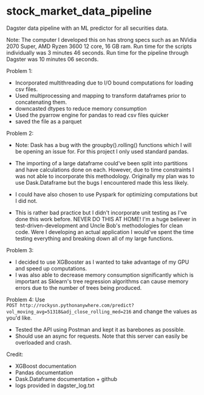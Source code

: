 # stock_market_data_pipeline
Dagster data pipeline with an ML predictor for all securities data.

Note: The computer I developed this on has strong specs such as an NVidia 2070 Super, AMD Ryzen 3600 12 core, 16 GB ram. 
Run time for the scripts individually was 3 minutes 46 seconds.
Run time for the pipeline through Dagster was 10 minutes 06 seconds.

Problem 1: 
- Incorporated multithreading due to I/O bound computations for loading csv files.
- Used multiprocessing and mapping to transform dataframes prior to concatenating them.
- downcasted dtypes to reduce memory consumption
- Used the pyarrow engine for pandas to read csv files quicker
- saved the file as a parquet

Problem 2:
- Note: Dask has a bug with the groupby().rolling() functions which I will be opening an issue for. For this project I only used standard pandas.
- The importing of a large dataframe could've been split into partitions and have calculations done on each. However, due to time constraints I was not able to incorporate this methodology. Originally my plan was to use Dask.Dataframe but the bugs I encountered made this less likely. 
- I could have also chosen to use Pyspark for optimizing computations but I did not.

- This is rather bad practice but I didn't incorporate unit testing as I've done this work before. NEVER DO THIS AT HOME! I'm a huge believer in test-driven-development and Uncle Bob's methodologies for clean code. Were I developing an actual application I would've spent the time testing everything and breaking down all of my large functions.

Problem 3:
- I decided to use XGBooster as I wanted to take advantage of my GPU and speed up computations.
- I was also able to decrease memory consumption significantly which is important as Sklearn's tree regression algorithms can cause memory errors due to the number of trees being produced.

Problem 4: Use  
`POST http://rockysn.pythonanywhere.com/predict?vol_moving_avg=51318&adj_close_rolling_med=216`
and change the values as you'd like.

- Tested the API using Postman and kept it as barebones as possible.
- Should use an async for requests. Note that this server can easily be overloaded and crash.

Credit: 
- XGBoost documentation
- Pandas documentation
- Dask.Dataframe documentation + github
- logs provided in dagster_log.txt



